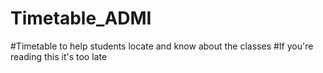 # Timetable_ADMI
#Timetable to help students locate and know about the classes 
#If you're reading this it's too late
